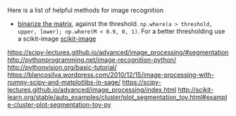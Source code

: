 Here is a list of helpful methods for image recognition

 - [binarize the matrix](http://stackoverflow.com/q/32322281/1090562), against the threshold. 
 `np.where(a > threshold, upper, lower); np.where(M < 0.9, 0, 1)`. For a better thresholding use a scikit-image
 [scikit-image](http://scikit-image.org/docs/dev/auto_examples/plot_threshold_adaptive.html)
  
  
https://scipy-lectures.github.io/advanced/image_processing/#segmentation
http://pythonprogramming.net/image-recognition-python/
http://pythonvision.org/basic-tutorial/
https://blancosilva.wordpress.com/2010/12/15/image-processing-with-numpy-scipy-and-matplotlibs-in-sage/
https://scipy-lectures.github.io/advanced/image_processing/index.html
http://scikit-learn.org/stable/auto_examples/cluster/plot_segmentation_toy.html#example-cluster-plot-segmentation-toy-py